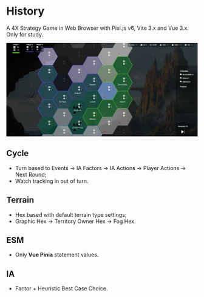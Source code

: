 # History

A 4X Strategy Game in Web Browser with Pixi.js v6, Vite 3.x and Vue 3.x. Only for study.

![Example of History Gameplay](./.github/rd.jpg)

## Cycle

- Turn based to Events -> IA Factors -> IA Actions -> Player Actions -> Next Round;
- Watch tracking in out of turn.

## Terrain

- Hex based with default terrain type settings;
- Graphic Hex -> Territory Owner Hex -> Fog Hex.

## ESM

- Only **Vue Pinia** statement values.

## IA

- Factor + Heuristic Best Case Choice.
